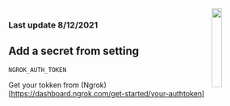 <img src="https://cdn.discordapp.com/attachments/863056311569481729/874277868178378832/rdp-logo.png" align="right" width="20%">

### Last update 8/12/2021

## Add a secret from setting

```
NGROK_AUTH_TOKEN
```
Get your tokken from (Ngrok)[https://dashboard.ngrok.com/get-started/your-authtoken]